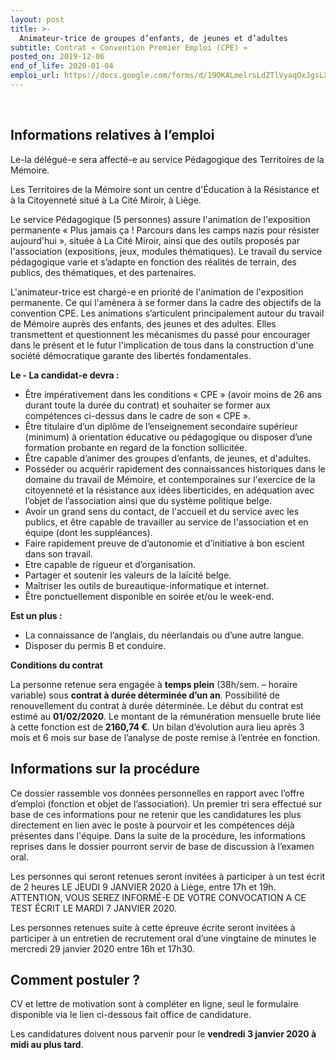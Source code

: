 ```yaml
---
layout: post
title: >-
  Animateur-trice de groupes d’enfants, de jeunes et d’adultes
subtitle: Contrat « Convention Premier Emploi (CPE) »
posted_on: 2019-12-06
end_of_life: 2020-01-04
emploi_url: https://docs.google.com/forms/d/19OKALmelrsLdZTlVyaqOxJgsLXsq-k__tpiDxwVhjpQ/viewform
---
```


<p>&nbsp;</p>

## Informations relatives à l’emploi

Le-la délégué-e sera affecté-e au service Pédagogique des Territoires de la Mémoire.

Les Territoires de la Mémoire sont un centre d'Éducation à la Résistance et à la Citoyenneté situé à La Cité Miroir, à Liège.

Le service Pédagogique (5 personnes) assure l'animation de l'exposition permanente « Plus jamais ça ! Parcours dans les camps nazis pour résister aujourd'hui », située à La Cité Miroir, ainsi que des outils proposés par l'association (expositions, jeux, modules thématiques). Le travail du service pédagogique varie et s’adapte en fonction des réalités de terrain, des publics, des thématiques, et des partenaires.

L'animateur-trice est chargé-e en priorité de l'animation de l'exposition permanente. Ce qui l'amènera à se former dans la cadre des objectifs de la convention CPE. Les animations s’articulent principalement autour du travail de Mémoire auprès des enfants, des jeunes et des adultes. Elles transmettent et questionnent les mécanismes du passé pour encourager dans le présent et le futur l'implication de tous dans la construction d'une société démocratique garante des libertés fondamentales.

**Le - La candidat-e devra :**

- Être impérativement dans les conditions « CPE » (avoir moins de 26 ans durant toute la durée du contrat) et souhaiter se former aux compétences ci-dessus dans le cadre de son « CPE ».
- Être titulaire d’un diplôme de l’enseignement secondaire supérieur (minimum) à orientation éducative ou pédagogique ou disposer d’une formation probante en regard de la fonction sollicitée.
- Être capable d’animer des groupes d’enfants, de jeunes, et d'adultes.
- Posséder ou acquérir rapidement des connaissances historiques dans le domaine du travail de Mémoire, et contemporaines sur l'exercice de la citoyenneté et la résistance aux idées liberticides, en adéquation avec l’objet de l’association ainsi que du système politique belge.
- Avoir un grand sens du contact, de l'accueil et du service avec les publics, et être capable de travailler au service de l'association et en équipe (dont les suppléances).
- Faire rapidement preuve de d’autonomie et d’initiative à bon escient dans son travail.
- Etre capable de rigueur et d’organisation.
- Partager et soutenir les valeurs de la laïcité belge.
- Maîtriser les outils de bureautique-informatique et internet.
- Être ponctuellement disponible en soirée et/ou le week-end.

**Est un plus :**

- La connaissance de l’anglais, du néerlandais ou d’une autre langue.
- Disposer du permis B et conduire.

**Conditions du contrat**

La personne retenue sera engagée à **temps plein** (38h/sem. – horaire variable) sous **contrat à durée déterminée d’un an**. Possibilité de renouvellement du contrat à durée déterminée. Le début du contrat est estimé au **01/02/2020**. Le montant de la rémunération mensuelle brute liée à cette fonction est de **2160,74 €**. Un bilan d’évolution aura lieu après 3 mois et 6 mois sur base de l’analyse de poste remise à l’entrée en fonction.

## Informations sur la procédure

Ce dossier rassemble vos données personnelles en rapport avec l’offre d’emploi (fonction et objet de l’association). Un premier tri sera effectué sur base de ces informations pour ne retenir que les candidatures les plus directement en lien avec le poste à pourvoir et les compétences déjà présentes dans l'équipe. Dans la suite de la procédure, les informations reprises dans le dossier pourront servir de base de discussion à l’examen oral.

Les personnes qui seront retenues seront invitées à participer à un test écrit de 2 heures LE JEUDI 9 JANVIER 2020 à Liège, entre 17h et 19h. 
ATTENTION, VOUS SEREZ INFORMÉ-E DE VOTRE CONVOCATION A CE TEST ÉCRIT LE MARDI 7 JANVIER 2020. 

Les personnes retenues suite à cette épreuve écrite seront invitées à participer à un entretien de recrutement oral d’une vingtaine de minutes le mercredi 29 janvier 2020 entre 16h et 17h30.

## Comment postuler ?

CV et lettre de motivation sont à compléter en ligne, seul le formulaire disponible via le lien ci-dessous fait office de candidature.

Les candidatures doivent nous parvenir pour le **vendredi 3 janvier 2020 à midi au plus tard**.
